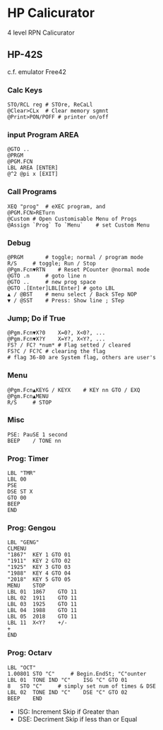 # HP Calicurator
4 level RPN Calicurator

## HP-42S 
c.f. emulator Free42

### Calc Keys
	STO/RCL reg	# STOre, ReCaLl
	@Clear>CLx	# Clear memory sgmnt
	@Print>PON/POFF	# printer on/off

### input Program AREA
	@GTO ..
	@PRGM
	@PGM.FCN 
	LBL AREA [ENTER]
	@^2 @pi x [EXIT]

### Call Programs
	XEQ "prog"	# eXEC program, and
	@PGM.FCN>RETurn
	@Custom	# Open Customisable Menu of Progs
	@Assign `Prog` To `Menu`	# set Custom Menu

### Debug
	@PRGM		# toggle; normal / program mode
	R/S		# toggle; Run / Stop
	@Pgm.Fcn▼RTN	# Reset PCounter @normal mode
	@GTO .n		# goto line n
	@GTO ..		# new prog space
	@GTO .[Enter]LBL[Enter]	# goto LBL
	▲ / @BST	# menu select / Back STep NOP
	▼ / @SST	# Press: Show line ; STep

### Jump; Do if True
	@Pgm.Fcn▼X?0	X=0?, X<0?, ...
	@Pgm.Fcn▼X?Y	X=Y?, X<Y?, ...
	FS? / FC? *num*	# Flag setted / cleared
	FS?C / FC?C	# clearing the flag
	# flag 36-80 are System flag, others are user's

### Menu
	@Pgm.Fcn▲KEYG / KEYX	# KEY nn GTO / EXQ
	@Pgm.Fcn▲MENU
	R/S		# STOP

### Misc
	PSE: PauSE 1 second
	BEEP	/ TONE nn

### Prog: Timer
	LBL "TMR"
	LBL 00
	PSE
	DSE ST X
	GTO 00
	BEEP
	END

### Prog: Gengou
	LBL "GENG"
	CLMENU
	"1867"	KEY 1 GTO 01
	"1911"	KEY 2 GTO 02
	"1925"	KEY 3 GTO 03
	"1988"	KEY 4 GTO 04
	"2018"	KEY 5 GTO 05
	MENU	STOP
	LBL 01	1867	GTO 11
	LBL 02	1911	GTO 11
	LBL 03	1925	GTO 11
	LBL 04	1988	GTO 11
	LBL 05	2018	GTO 11
	LBL 11	X<Y?	+/-
	+
	END

### Prog: Octarv
	LBL "OCT"
	1.00801	STO "C"		# Begin.EndSt; "C"ounter
	LBL 01	TONE IND "C"	ISG "C"	GTO 01
	8	STO "C"		# simply set num of times & DSE
	LBL 02	TONE IND "C"	DSE "C"	GTO 02
	BEEP	END
- ISG:	Increment Skip if Greater than
- DSE:	Decriment Skip if less than or Equal
	
